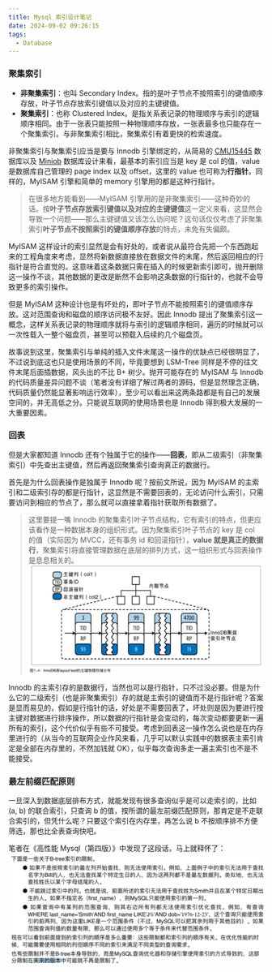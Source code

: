 ```yaml
---
title: Mysql 索引设计笔记
date: 2024-09-02 09:26:15
tags:
  - Database
---
```


### 聚集索引
- **非聚集索引**：也叫 Secondary Index。指的是叶子节点不按照索引的键值顺序存放，叶子节点存放索引键值以及对应的主键键值。
- **聚集索引**：也称 Clustered Index。是指关系表记录的物理顺序与索引的逻辑顺序相同。由于一张表只能按照一种物理顺序存放，一张表最多也只能存在一个聚集索引。与非聚集索引相比，聚集索引有着更快的检索速度。

非聚集索引与聚集索引应当是要与 Innodb 引擎绑定的，从简易的 [CMU15445](https://github.com/cmu-db/bustub) 数据库以及 [Miniob](https://github.com/oceanbase/miniob) 数据库设计来看，最基本的索引应当是 key 是 col 的值，value 是数据库自己管理的 page index 以及 offset，这里的 value 也可称为**行指针**。同样的，MyISAM 引擎和简单的 memory 引擎用的都是这种行指针。

> 在很多地方能看到——MyISAM 引擎用的是非聚集索引——这种奇妙的话。按**叶子节点存放索引键值以及对应的主键键值**这一定义来看，这显然会导致一个问题——那么主键键值又该怎么访问呢？这句话仅仅考虑了非聚集索引**叶子节点不按照索引的键值顺序存放**的特点，未免有失偏颇。

MyISAM 这样设计的索引显然是会有好处的，或者说从最符合先把一个东西跑起来的工程角度来考虑，显然将新数据直接放在数据文件的末尾，然后返回相应的行指针是符合直觉的。这意味着这条数据只需在插入的时候更新索引即可，抛开删除这一操作不谈，其他数据的更改是断然不会影响这条数据的行指针的，也就不会导致更多的索引操作。

但是 MyISAM 这种设计也是有坏处的，即叶子节点不能按照索引的键值顺序存放。这对范围查询和磁盘的顺序访问极不友好。因此 Innodb 提出了聚集索引这一概念，这样关系表记录的物理顺序就将与索引的逻辑顺序相同，遍历的时候就可以一次性载入一整个磁盘页，甚至可以预载入后续的几个磁盘页。

故事说到这里，聚集索引与单纯的插入文件末尾这一操作的优缺点已经很明显了，不过说到底这也只是使用场景的不同，毕竟要想到 LSM-Tree 同样是不停的往文件末尾后面插数据，风头出的不比 B+ 树少。抛开可能存在的 MyISAM 与 Innodb 的代码质量差异问题不谈（笔者没有详细了解过两者的源码，但是显然理念正确，代码质量仍然能显著影响运行效率），至少可以看出来这两条路都是有自己的发展空间的，并无高低之分。只能说互联网的使用场景也是 Innodb 得到极大发展的一大重要因素。

### 回表
但是大家都知道 Innodb 还有个独属于它的操作——**回表**，即从二级索引（非聚集索引）中先查出主键值，然后再返回聚集索引查询真正的数据行。

首先是为什么回表操作是独属于 Innodb 呢？按前文所说，因为 MyISAM 的主索引和二级索引存的都是行指针，这显然是不需要回表的，无论访问什么索引，只需要访问到相应的节点了，那么就可以直接拿着指针获取所有数据了。

> 这里要提一嘴 Innodb 的聚集索引叶子节点结构，它有索引的特点，但更应该看作是一种数据本身的组织形式。因为聚集索引叶子节点的 key 是 col 的值（实际因为 MVCC，还有事务 id 和回滚指针），**value 就是真正的数据行**，聚集索引将直接管理数据在底层的排列方式，这一组织形式与回表操作是息息相关的。
> ![聚集索引物理存储分布](/img/mysql-index-design/聚集索引物理存储分布.png)

Innodb 的主索引存的是数据行，当然也可以是行指针，只不过没必要。但是为什么它的二级索引（也是非聚集索引）存的就是主索引的键值而不是行指针呢？答案是显而易见的，假如是行指针的话，好处是不需要回表了，坏处则是因为要进行按主键对数据进行排序操作，所以数据的行指针是会变动的，每次变动都要更新一遍所有的索引，这个代价似乎有些不可接受。考虑到回表这一操作怎么说也是在内存里进行的（从当今的互联网企业作风来看，几乎可以默认实践中的数据表主索引肯定是全部在内存里的，不然加钱就 OK），似乎每次查询多走一遍主索引也不是不能接受。

### 最左前缀匹配原则
一旦深入到数据底层排布方式，就能发现有很多查询似乎是可以走索引的，比如 (a, b) 的联合索引，只查询 b 的值，按所谓的最左前缀匹配原则，那肯定是不走联合索引的，但凭什么呢？只要这个索引在内存里，再怎么说 b 不按顺序排不方便筛选，那也比全表查询快吧。

笔者在《高性能 Mysql（第四版）》中发现了这段话，马上就释怀了：
![高性能 Mysql 截图](/img/mysql-index-design/高性能Mysql截图.png)

